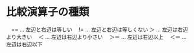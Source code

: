 # 比較演算子の種類
　== … 左辺と右辺は等しい
　!= … 左辺と右辺は等しくない
 ＞ … 左辺は右辺より大きい
　＜ … 左辺は右辺より小さい
　＞＝ … 左辺は右辺以上
　＜＝ … 左辺は右辺以下
